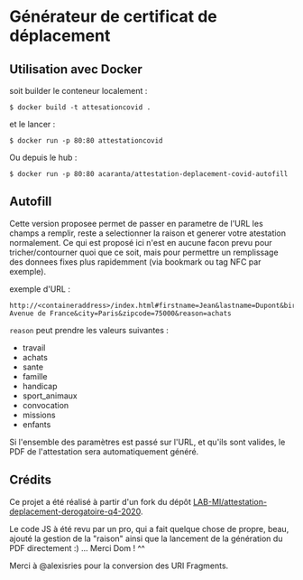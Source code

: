 # Générateur de certificat de déplacement

## Utilisation avec Docker
soit builder le conteneur localement :
```console
$ docker build -t attesationcovid .
```
et le lancer :
```console
$ docker run -p 80:80 attestationcovid
```

Ou depuis le hub :
```console
$ docker run -p 80:80 acaranta/attestation-deplacement-covid-autofill
```

## Autofill
Cette version proposee permet de passer en parametre de l'URL les champs a remplir, reste a selectionner la raison et generer votre atestation normalement.
Ce qui est proposé ici n'est en aucune facon prevu pour tricher/contourner quoi que ce soit, mais pour permettre un remplissage des donnees fixes plus rapidemment (via bookmark ou tag NFC par exemple).

exemple d'URL :
```
http://<containeraddress>/index.html#firstname=Jean&lastname=Dupont&birthday=01/01/1970&placeofbirth=Lyon&address=999 Avenue de France&city=Paris&zipcode=75000&reason=achats
```

`reason` peut prendre les valeurs suivantes :
* travail
* achats
* sante
* famille
* handicap
* sport_animaux
* convocation
* missions
* enfants

Si l'ensemble des paramètres est passé sur l'URL, et qu'ils sont valides,  le PDF de l'attestation sera automatiquement généré.
## Crédits

Ce projet a été réalisé à partir d'un fork du dépôt [LAB-MI/attestation-deplacement-derogatoire-q4-2020](https://github.com/LAB-MI/attestation-deplacement-derogatoire-q4-2020).

Le code JS à été revu par un pro, qui a fait quelque chose de propre, beau, ajouté la gestion de la "raison" ainsi que la lancement de la génération du PDF directement :) ... Merci Dom ! ^^

Merci à @alexisries pour la conversion des URI Fragments.
